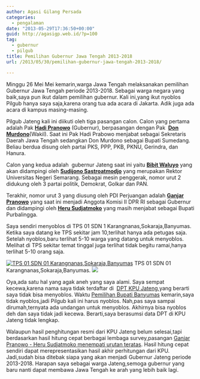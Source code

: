```yaml
---
author: Agasi Gilang Persada
categories:
  - pengalaman
date: "2013-05-29T17:36:50+00:00"
guid: http://agasigp.web.id/?p=100
tag:
  - gubernur
  - pilgub
title: Pemilihan Gubernur Jawa Tengah 2013-2018
url: /2013/05/30/pemilihan-gubernur-jawa-tengah-2013-2018/

---
```

Minggu 26 Mei Mei kemarin,warga Jawa Tengah melaksanakan pemilihan Gubernur Jawa Tengah periode 2013-2018. Sebagai warga negara yang baik,saya pun ikut dalam pemilihan gubernur. Kali ini,yang ikut nyoblos Pilgub hanya saya saja,karena orang tua ada acara di Jakarta. Adik juga ada acara di kampus masing-masing.

Pilgub Jateng kali ini diikuti oleh tiga pasangan calon. Calon yang pertama adalah Pak [**Hadi Pranowo**](http://www.kpu-jatengprov.go.id/pilgub/?query=calon&kat=content&id_content=2) (Gubernur), berpasangan dengan Pak  [**Don Murdono**](http://www.kpu-jatengprov.go.id/pilgub/?query=calon&kat=content&id_content=2)(Wakil). Saat ini Pak Hadi Prabowo menjabat sebagai Sekretaris Daerah Jawa Tengah sedangkan Don Murdono sebagai Bupati Sumedang. Beliau berdua disung oleh partai PKS, PPP, PKB, PKNU, Gerindra, dan Hanura.

Calon yang kedua adalah  gubernur Jateng saat ini yaitu [**Bibit Waluyo**](http://www.kpu-jatengprov.go.id/pilgub/?query=calon&kat=content&id_content=3) yang akan didampingi oleh [**Sudijono Sastroatmodjo**](http://www.kpu-jatengprov.go.id/pilgub/?query=calon&kat=content&id_content=3) yang merupakan Rektor Universitas Negeri Semarang. Sebagai mesin penggerak, nomor urut 2 didukung oleh 3 partai politik, Demokrat, Golkar dan PAN.

Terakhir, nomor urut 3 yang diusung oleh PDI Perjuangan adalah [**Ganjar Pranowo**](http://www.kpu-jatengprov.go.id/pilgub/?query=calon&kat=content&id_content=1) yang saat ini menjadi Anggota Komisi II DPR RI sebagai Gubernur dan didampingi oleh [**Heru Sudjatmoko**](http://www.kpu-jatengprov.go.id/pilgub/?query=calon&kat=content&id_content=1) yang masih menjabat sebagai Bupati Purbalingga.

Saya sendiri menyoblos di TPS 01 SDN 1 Karangnanas,Sokaraja,Banyumas. Ketika saya datang ke TPS sekitar jam 10,terlihat hanya ada petugas saja. Setelah nyoblos,baru terlihat 5-10 warga yang datang untuk menyoblos. Melihat di TPS sekitar temat tinggal juga terlihat tidak begitu ramai,hanya terlihat 5-10 orang saja.

[![TPS 01 SDN 01 Karangnanas,Sokaraja,Banyumas](/wp-content/uploads/2013/05/2013-05-26-544.jpg?w=300)](/wp-content/uploads/2013/05/2013-05-26-544.jpg) TPS 01 SDN 01 Karangnanas,Sokaraja,Banyumas.
![](/wp-content/uploads/2013/05/2013-05-26-549.jpg)

Oya,ada satu hal yang agak aneh yang saya alami. Saya sempat kecewa,karena nama saya tidak terdaftar di  [DPT KPU Jateng](http://www.kpu-jatengprov.go.id/pilgub/dpt.php),yang berarti saya tidak bisa menyoblos. Waktu [Pemilihan Bupati Banyumas](http://agasigp.wordpress.com/2013/02/20/golput-pilkada-bupati/) kemarin,saya tidak nyoblos,jadi Pilgub kali ini harus nyoblos. Nah,pas saya sampai dirumah,ternyata ada undangan untuk menyoblos. Akhirnya bisa nyoblos deh dan saya tidak jadi kecewa. Berarti,saya berasumsi data DPT di KPU Jateng tidak lengkap.

Walaupun hasil penghitungan resmi dari KPU Jateng belum selesai,tapi berdasarkan hasil hitung cepat berbagai lembaga survey,pasangan [Ganjar Pranowo - Heru Sudjatmoko menempati urutan teratas](https://www.google.com/search?q=hitung+cepat+pilkada+jateng&oq=hitung&aqs=chrome.1.57j59j0l2j62j60.2026j0&sourceid=chrome&ie=UTF-8). Hasil hitung cepat sendiri dapat merepresentasikan hasil akhir perhitungan dari KPU. Jadi,sudah bisa ditebak siapa yang akan menjadi Gubernur Jateng periode 2013-2018. Harapan saya sebagai warga Jateng,semoga gubernur yang baru nanti dapat membawa Jawa Tengah ke arah yang lebih baik lagi.
